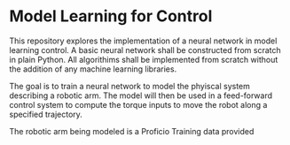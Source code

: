 # Model Learning for Control

This repository explores the implementation of a neural network in model learning control. A basic neural network shall be constructed from scratch in plain Python. All algorithims shall be implemented from scratch without the addition of any machine learning libraries.

The goal is to train a neural network to model the phyiscal system describing a robotic arm.  The model will then be used in a feed-forward control system to compute the torque inputs to move the robot along a specified trajectory.

The robotic arm being modeled is a Proficio
Training data provided 